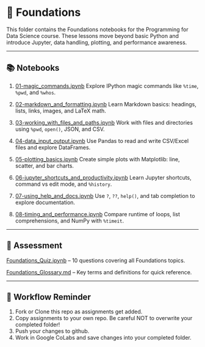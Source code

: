 # 🧱 Foundations

This folder contains the Foundations notebooks for the Programming for Data Science course.
These lessons move beyond basic Python and introduce Jupyter, data handling, plotting, and performance awareness.

---

## 📚 Notebooks

1. [01-magic_commands.ipynb](https://github.com/aaniaahh/DataScience-2025/blob/main/Completed/05-Foundations/01_magic_commands.ipynb)
Explore IPython magic commands like `%time`, `%pwd`, and `%whos`.

2. [02-markdown_and_formatting.ipynb](https://github.com/aaniaahh/DataScience-2025/blob/main/Completed/05-Foundations/02_markdown_and_formatting.ipynb)
Learn Markdown basics: headings, lists, links, images, and LaTeX math.

3. [03-working_with_files_and_paths.ipynb](https://github.com/aaniaahh/DataScience-2025/blob/main/Completed/05-Foundations/03_working_with_files_and_paths.ipynb)
Work with files and directories using `%pwd`, `open()`, JSON, and CSV.

4. [04-data_input_output.ipynb](https://github.com/aaniaahh/DataScience-2025/blob/main/Completed/05-Foundations/04_data_input_output.ipynb)
Use Pandas to read and write CSV/Excel files and explore DataFrames.

5. [05-plotting_basics.ipynb]()
Create simple plots with Matplotlib: line, scatter, and bar charts.

6. [06-jupyter_shortcuts_and_productivity.ipynb]()
Learn Jupyter shortcuts, command vs edit mode, and `%history`.

7. [07-using_help_and_docs.ipynb]()
Use `?`, `??`, `help()`, and tab completion to explore documentation.

8. [08-timing_and_performance.ipynb]()
Compare runtime of loops, list comprehensions, and NumPy with `%timeit`.

---

## 📝 Assessment

[Foundations_Quiz.ipynb](https://github.com/aaniaahh/DataScience-2025/blob/main/Completed/05-Foundations/Foundations_Quiz.ipynb) – 10 questions covering all Foundations topics.

[Foundations_Glossary.md](https://github.com/aaniaahh/DataScience-2025/blob/main/Assignments/05-Foundations/glossary.md) – Key terms and definitions for quick reference.

---

## 🚀 Workflow Reminder

1. Fork or Clone this repo as assignments get added.
2. Copy assignments to your own repo. Be careful NOT to overwrite your completed folder!
3. Push your changes to github.
4. Work in Google CoLabs and save changes into your completed folder.